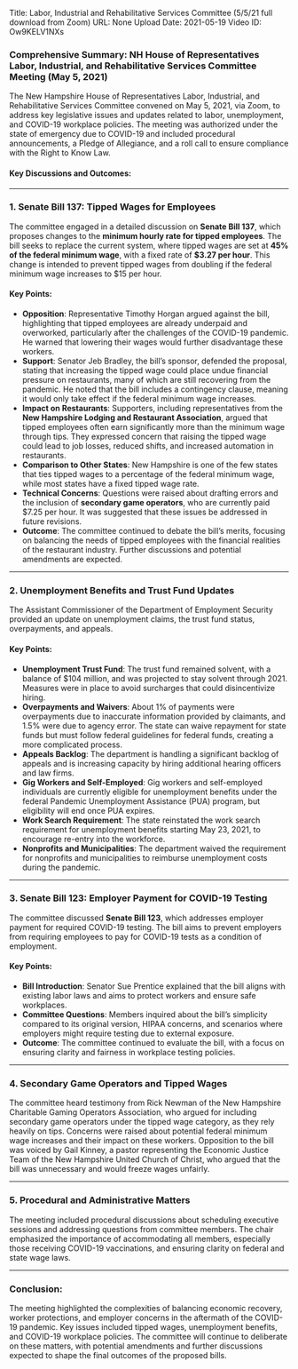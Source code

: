 Title: Labor, Industrial and Rehabilitative Services Committee (5/5/21 full download from Zoom)
URL: None
Upload Date: 2021-05-19
Video ID: Ow9KELV1NXs

### Comprehensive Summary: NH House of Representatives Labor, Industrial, and Rehabilitative Services Committee Meeting (May 5, 2021)

The New Hampshire House of Representatives Labor, Industrial, and Rehabilitative Services Committee convened on May 5, 2021, via Zoom, to address key legislative issues and updates related to labor, unemployment, and COVID-19 workplace policies. The meeting was authorized under the state of emergency due to COVID-19 and included procedural announcements, a Pledge of Allegiance, and a roll call to ensure compliance with the Right to Know Law.

#### **Key Discussions and Outcomes:**

---

### **1. Senate Bill 137: Tipped Wages for Employees**
The committee engaged in a detailed discussion on **Senate Bill 137**, which proposes changes to the **minimum hourly rate for tipped employees**. The bill seeks to replace the current system, where tipped wages are set at **45% of the federal minimum wage**, with a fixed rate of **$3.27 per hour**. This change is intended to prevent tipped wages from doubling if the federal minimum wage increases to $15 per hour.

#### **Key Points:**
- **Opposition**: Representative Timothy Horgan argued against the bill, highlighting that tipped employees are already underpaid and overworked, particularly after the challenges of the COVID-19 pandemic. He warned that lowering their wages would further disadvantage these workers.
- **Support**: Senator Jeb Bradley, the bill’s sponsor, defended the proposal, stating that increasing the tipped wage could place undue financial pressure on restaurants, many of which are still recovering from the pandemic. He noted that the bill includes a contingency clause, meaning it would only take effect if the federal minimum wage increases.
- **Impact on Restaurants**: Supporters, including representatives from the **New Hampshire Lodging and Restaurant Association**, argued that tipped employees often earn significantly more than the minimum wage through tips. They expressed concern that raising the tipped wage could lead to job losses, reduced shifts, and increased automation in restaurants.
- **Comparison to Other States**: New Hampshire is one of the few states that ties tipped wages to a percentage of the federal minimum wage, while most states have a fixed tipped wage rate.
- **Technical Concerns**: Questions were raised about drafting errors and the inclusion of **secondary game operators**, who are currently paid $7.25 per hour. It was suggested that these issues be addressed in future revisions.
- **Outcome**: The committee continued to debate the bill’s merits, focusing on balancing the needs of tipped employees with the financial realities of the restaurant industry. Further discussions and potential amendments are expected.

---

### **2. Unemployment Benefits and Trust Fund Updates**
The Assistant Commissioner of the Department of Employment Security provided an update on unemployment claims, the trust fund status, overpayments, and appeals.

#### **Key Points:**
- **Unemployment Trust Fund**: The trust fund remained solvent, with a balance of $104 million, and was projected to stay solvent through 2021. Measures were in place to avoid surcharges that could disincentivize hiring.
- **Overpayments and Waivers**: About 1% of payments were overpayments due to inaccurate information provided by claimants, and 1.5% were due to agency error. The state can waive repayment for state funds but must follow federal guidelines for federal funds, creating a more complicated process.
- **Appeals Backlog**: The department is handling a significant backlog of appeals and is increasing capacity by hiring additional hearing officers and law firms.
- **Gig Workers and Self-Employed**: Gig workers and self-employed individuals are currently eligible for unemployment benefits under the federal Pandemic Unemployment Assistance (PUA) program, but eligibility will end once PUA expires.
- **Work Search Requirement**: The state reinstated the work search requirement for unemployment benefits starting May 23, 2021, to encourage re-entry into the workforce.
- **Nonprofits and Municipalities**: The department waived the requirement for nonprofits and municipalities to reimburse unemployment costs during the pandemic.

---

### **3. Senate Bill 123: Employer Payment for COVID-19 Testing**
The committee discussed **Senate Bill 123**, which addresses employer payment for required COVID-19 testing. The bill aims to prevent employers from requiring employees to pay for COVID-19 tests as a condition of employment.

#### **Key Points:**
- **Bill Introduction**: Senator Sue Prentice explained that the bill aligns with existing labor laws and aims to protect workers and ensure safe workplaces.
- **Committee Questions**: Members inquired about the bill’s simplicity compared to its original version, HIPAA concerns, and scenarios where employers might require testing due to external exposure.
- **Outcome**: The committee continued to evaluate the bill, with a focus on ensuring clarity and fairness in workplace testing policies.

---

### **4. Secondary Game Operators and Tipped Wages**
The committee heard testimony from Rick Newman of the New Hampshire Charitable Gaming Operators Association, who argued for including secondary game operators under the tipped wage category, as they rely heavily on tips. Concerns were raised about potential federal minimum wage increases and their impact on these workers. Opposition to the bill was voiced by Gail Kinney, a pastor representing the Economic Justice Team of the New Hampshire United Church of Christ, who argued that the bill was unnecessary and would freeze wages unfairly.

---

### **5. Procedural and Administrative Matters**
The meeting included procedural discussions about scheduling executive sessions and addressing questions from committee members. The chair emphasized the importance of accommodating all members, especially those receiving COVID-19 vaccinations, and ensuring clarity on federal and state wage laws.

---

### **Conclusion:**
The meeting highlighted the complexities of balancing economic recovery, worker protections, and employer concerns in the aftermath of the COVID-19 pandemic. Key issues included tipped wages, unemployment benefits, and COVID-19 workplace policies. The committee will continue to deliberate on these matters, with potential amendments and further discussions expected to shape the final outcomes of the proposed bills.